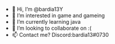 - 👋 Hi, I’m @bardia13Y
- 👀 I’m interested in game and gameing
- 🌱 I’m currently learning java
- 💞️ I’m looking to collaborate on :(
- 📫 Contact me? Discord:bardia13#0730

<!---
bardia13Y/bardia13Y is a ✨ special ✨ repository because its `README.md` (this file) appears on your GitHub profile.
You can click the Preview link to take a look at your changes.
--->

